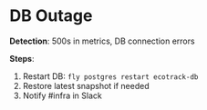 # DB Outage

**Detection**: 500s in metrics, DB connection errors

**Steps**:
1. Restart DB: `fly postgres restart ecotrack-db`
2. Restore latest snapshot if needed
3. Notify #infra in Slack
